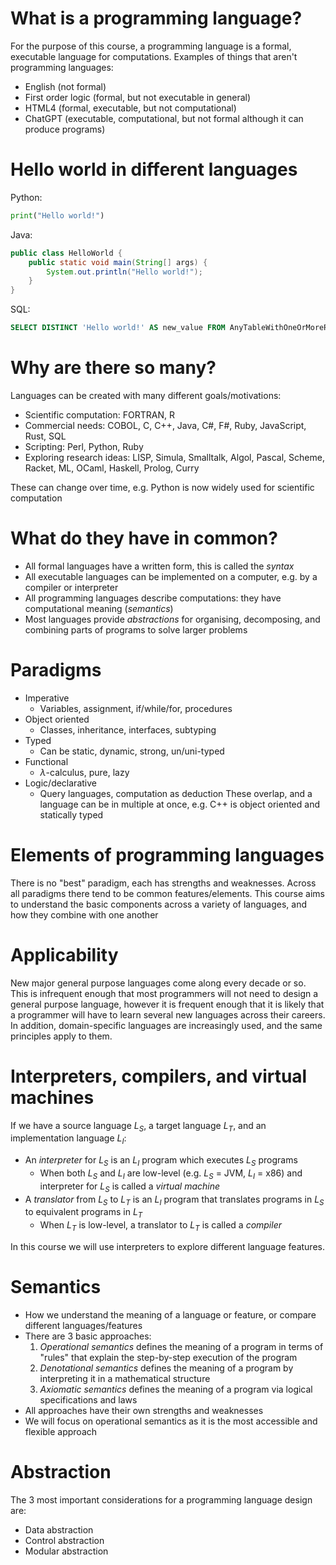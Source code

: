 # What is a programming language?
For the purpose of this course, a programming language is a formal, executable language for computations.
Examples of things that aren't programming languages:
- English (not formal)
- First order logic (formal, but not executable in general)
- HTML4 (formal, executable, but not computational)
- ChatGPT (executable, computational, but not formal although it can produce programs)

# Hello world in different languages

Python:
```python
print("Hello world!")
```

Java:
```Java
public class HelloWorld {
	public static void main(String[] args) {
		System.out.println("Hello world!");
	}
}
```

SQL:
```SQL
SELECT DISTINCT 'Hello world!' AS new_value FROM AnyTableWithOneOrMoreRows WHERE 1 = 1;
```

# Why are there so many?
Languages can be created with many different goals/motivations:
- Scientific computation: FORTRAN, R
- Commercial needs: COBOL, C, C++, Java, C#, F#, Ruby, JavaScript, Rust, SQL
- Scripting: Perl, Python, Ruby
- Exploring research ideas: LISP, Simula, Smalltalk, Algol, Pascal, Scheme, Racket, ML, OCaml, Haskell, Prolog, Curry

These can change over time, e.g. Python is now widely used for scientific computation

# What do they have in common?
- All formal languages have a written form, this is called the *syntax*
- All executable languages can be implemented on a computer, e.g. by a compiler or interpreter
- All programming languages describe computations: they have computational meaning (*semantics*)
- Most languages provide *abstractions* for organising, decomposing, and combining parts of programs to solve larger problems

# Paradigms
- Imperative
	- Variables, assignment, if/while/for, procedures
- Object oriented
	- Classes, inheritance, interfaces, subtyping
- Typed
	- Can be static, dynamic, strong, un/uni-typed
- Functional
	- $\lambda$-calculus, pure, lazy
- Logic/declarative
	- Query languages, computation as deduction
These overlap, and a language can be in multiple at once, e.g. C++ is object oriented and statically typed

# Elements of programming languages
There is no "best" paradigm, each has strengths and weaknesses. Across all paradigms there tend to be common features/elements. This course aims to understand the basic components across a variety of languages, and how they combine with one another

# Applicability
New major general purpose languages come along every decade or so. This is infrequent enough that most programmers will not need to design a general purpose language, however it is frequent enough that it is likely that a programmer will have to learn several new languages across their careers. In addition, domain-specific languages are increasingly used, and the same principles apply to them.

# Interpreters, compilers, and virtual machines
If we have a source language $L_S$, a target language $L_T$, and an implementation language $L_I$:
- An *interpreter* for $L_S$ is an $L_I$ program which executes $L_S$ programs
	- When both $L_S$ and $L_I$ are low-level (e.g. $L_S$ = JVM, $L_I$ = x86) and interpreter for $L_S$ is called a *virtual machine*
- A *translator* from $L_S$ to $L_T$ is an $L_I$ program that translates programs in $L_S$ to equivalent programs in $L_T$
	- When $L_T$ is low-level, a translator to $L_T$ is called a *compiler*

In this course we will use interpreters to explore different language features.

# Semantics
- How we understand the meaning of a language or feature, or compare different languages/features
- There are 3 basic approaches:
	1. *Operational semantics* defines the meaning of a program in terms of "rules" that explain the step-by-step execution of the program
	2. *Denotational semantics* defines the meaning of a program by interpreting it in a mathematical structure
	3. *Axiomatic semantics* defines the meaning of a program via logical specifications and laws
- All approaches have their own strengths and weaknesses
- We will focus on operational semantics as it is the most accessible and flexible approach

# Abstraction
The 3 most important considerations for a programming language design are:
- Data abstraction
- Control abstraction
- Modular abstraction

